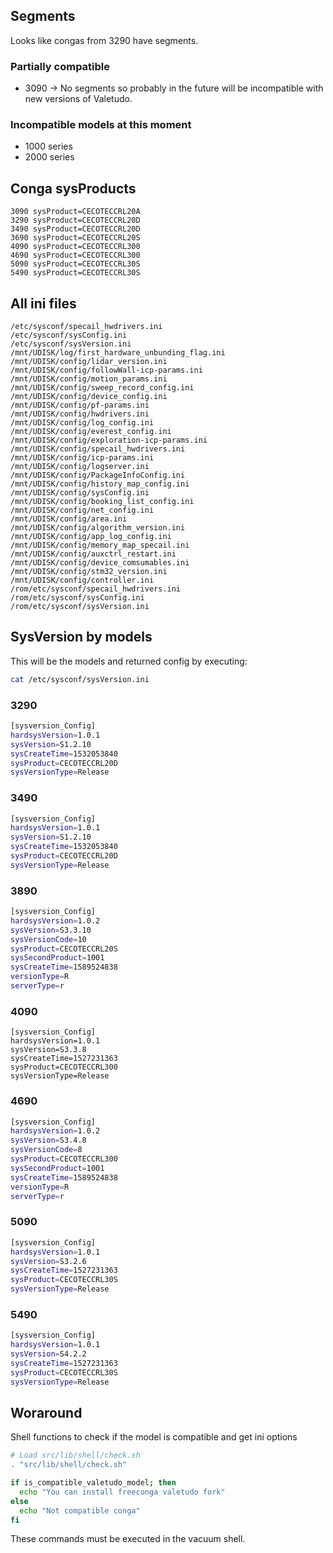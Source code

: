 ## Segments

Looks like congas from 3290 have segments.

### Partially compatible

- 3090 -> No segments so probably in the future will be incompatible with new versions of Valetudo.

### Incompatible models at this moment

- 1000 series
- 2000 series

## Conga sysProducts

```
3090 sysProduct=CECOTECCRL20A
3290 sysProduct=CECOTECCRL20D
3490 sysProduct=CECOTECCRL20D
3690 sysProduct=CECOTECCRL20S
4090 sysProduct=CECOTECCRL300
4690 sysProduct=CECOTECCRL300
5090 sysProduct=CECOTECCRL30S
5490 sysProduct=CECOTECCRL30S
```

## All ini files

```
/etc/sysconf/specail_hwdrivers.ini
/etc/sysconf/sysConfig.ini
/etc/sysconf/sysVersion.ini
/mnt/UDISK/log/first_hardware_unbunding_flag.ini
/mnt/UDISK/config/lidar_version.ini
/mnt/UDISK/config/followWall-icp-params.ini
/mnt/UDISK/config/motion_params.ini
/mnt/UDISK/config/sweep_record_config.ini
/mnt/UDISK/config/device_config.ini
/mnt/UDISK/config/pf-params.ini
/mnt/UDISK/config/hwdrivers.ini
/mnt/UDISK/config/log_config.ini
/mnt/UDISK/config/everest_config.ini
/mnt/UDISK/config/exploration-icp-params.ini
/mnt/UDISK/config/specail_hwdrivers.ini
/mnt/UDISK/config/icp-params.ini
/mnt/UDISK/config/logserver.ini
/mnt/UDISK/config/PackageInfoConfig.ini
/mnt/UDISK/config/history_map_config.ini
/mnt/UDISK/config/sysConfig.ini
/mnt/UDISK/config/booking_list_config.ini
/mnt/UDISK/config/net_config.ini
/mnt/UDISK/config/area.ini
/mnt/UDISK/config/algorithm_version.ini
/mnt/UDISK/config/app_log_config.ini
/mnt/UDISK/config/memory_map_specail.ini
/mnt/UDISK/config/auxctrl_restart.ini
/mnt/UDISK/config/device_comsumables.ini
/mnt/UDISK/config/stm32_version.ini
/mnt/UDISK/config/controller.ini
/rom/etc/sysconf/specail_hwdrivers.ini
/rom/etc/sysconf/sysConfig.ini
/rom/etc/sysconf/sysVersion.ini
```

## SysVersion by models

This will be the models and returned config by executing:
```bash
cat /etc/sysconf/sysVersion.ini
```

### 3290

```bash
[sysversion_Config] 
hardsysVersion=1.0.1 
sysVersion=S1.2.10 
sysCreateTime=1532053840 
sysProduct=CECOTECCRL20D 
sysVersionType=Release
```

### 3490

```bash
[sysversion_Config] 
hardsysVersion=1.0.1 
sysVersion=S1.2.10 
sysCreateTime=1532053840 
sysProduct=CECOTECCRL20D 
sysVersionType=Release
```

### 3890

```bash
[sysversion_Config]
hardsysVersion=1.0.2
sysVersion=S3.3.10
sysVersionCode=10
sysProduct=CECOTECCRL20S
sysSecondProduct=1001
sysCreateTime=1589524838
versionType=R
serverType=r
```

### 4090

```
[sysversion_Config]
hardsysVersion=1.0.1
sysVersion=S3.3.8
sysCreateTime=1527231363
sysProduct=CECOTECCRL300
sysVersionType=Release
```

### 4690

```bash
[sysversion_Config]
hardsysVersion=1.0.2
sysVersion=S3.4.8
sysVersionCode=8
sysProduct=CECOTECCRL300
sysSecondProduct=1001
sysCreateTime=1589524838
versionType=R
serverType=r
```

### 5090

```bash
[sysversion_Config]
hardsysVersion=1.0.1
sysVersion=S3.2.6
sysCreateTime=1527231363
sysProduct=CECOTECCRL30S
sysVersionType=Release
```

### 5490

```bash
[sysversion_Config]
hardsysVersion=1.0.1
sysVersion=S4.2.2
sysCreateTime=1527231363
sysProduct=CECOTECCRL30S
sysVersionType=Release
```

## Woraround

Shell functions to check if the model is compatible and get ini options

```bash
# Load src/lib/shell/check.sh
. "src/lib/shell/check.sh"

if is_compatible_valetudo_model; then
  echo "You can install freeconga valetudo fork"
else
  echo "Not compatible conga"
fi
```

These commands must be executed in the vacuum shell.
